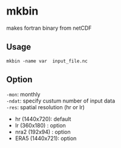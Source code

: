 # mkbin
makes fortran binary from netCDF

## Usage
`mkbin -name var  input_file.nc`

## Option
`-mon`: monthly  
`-ndat`: specify custum number of input data  
`-res`: spatial resolution (hr or lr)  
    
* hr   (1440x720): default  
* lr   (360x180) : option  
* nra2 (192x94)  : option  
* ERA5 (1440x721): option  
